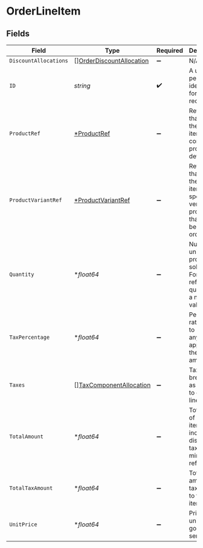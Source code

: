 # OrderLineItem


## Fields

| Field                                                                                        | Type                                                                                         | Required                                                                                     | Description                                                                                  | Example                                                                                      |
| -------------------------------------------------------------------------------------------- | -------------------------------------------------------------------------------------------- | -------------------------------------------------------------------------------------------- | -------------------------------------------------------------------------------------------- | -------------------------------------------------------------------------------------------- |
| `DiscountAllocations`                                                                        | [][OrderDiscountAllocation](../../models/shared/orderdiscountallocation.md)                  | :heavy_minus_sign:                                                                           | N/A                                                                                          |                                                                                              |
| `ID`                                                                                         | *string*                                                                                     | :heavy_check_mark:                                                                           | A unique, persistent identifier for this record                                              | 13d946f0-c5d5-42bc-b092-97ece17923ab                                                         |
| `ProductRef`                                                                                 | [*ProductRef](../../models/shared/productref.md)                                             | :heavy_minus_sign:                                                                           | Reference that links the line item to the correct product details.                           |                                                                                              |
| `ProductVariantRef`                                                                          | [*ProductVariantRef](../../models/shared/productvariantref.md)                               | :heavy_minus_sign:                                                                           | Reference that links the line item to the specific version of product that has been ordered. |                                                                                              |
| `Quantity`                                                                                   | **float64*                                                                                   | :heavy_minus_sign:                                                                           | Number of units of the product sold.<br/>For refunds, quantity is a negative value.<br/>     |                                                                                              |
| `TaxPercentage`                                                                              | **float64*                                                                                   | :heavy_minus_sign:                                                                           | Percentage rate (from 0 to 100) of any sale tax applied to the unit amount.                  | 0                                                                                            |
| `Taxes`                                                                                      | [][TaxComponentAllocation](../../models/shared/taxcomponentallocation.md)                    | :heavy_minus_sign:                                                                           | Taxes breakdown as applied to order lines.                                                   |                                                                                              |
| `TotalAmount`                                                                                | **float64*                                                                                   | :heavy_minus_sign:                                                                           | Total price of the line item, including discounts, tax and minus any refunds.                |                                                                                              |
| `TotalTaxAmount`                                                                             | **float64*                                                                                   | :heavy_minus_sign:                                                                           | Total amount of tax applied to the line item.                                                |                                                                                              |
| `UnitPrice`                                                                                  | **float64*                                                                                   | :heavy_minus_sign:                                                                           | Price per unit of goods or service.                                                          |                                                                                              |